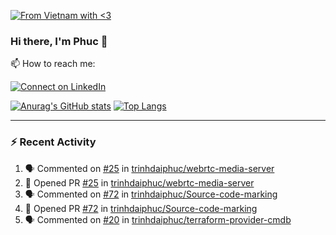 [![From Vietnam with <3](https://raw.githubusercontent.com/webuild-community/badge/master/svg/love.svg)](https://webuild.community)

### Hi there, I'm Phuc 👋

📫 How to reach me:

[![Connect on LinkedIn](https://img.shields.io/badge/--linkedin?label=LinkedIn&logo=LinkedIn&style=social)](https://www.linkedin.com/in/trinh-dai-phuc/)


[![Anurag's GitHub stats](https://phuc-github-readme-stats.vercel.app/api?username=trinhdaiphuc&count_private=true&show_icons=true&theme=synthwave)](https://github.com/anuraghazra/github-readme-stats)
[![Top Langs](https://phuc-github-readme-stats.vercel.app/api/top-langs/?username=trinhdaiphuc&theme=synthwave&show_icons=true&layout=compact&langs_count=8&hide=html,css,scss,less,handlebars,ejs)](https://github.com/anuraghazra/github-readme-stats)


---

### :zap: Recent Activity

<!--START_SECTION:activity-->
1. 🗣 Commented on [#25](https://github.com/trinhdaiphuc/webrtc-media-server/pull/25#issuecomment-3421170226) in [trinhdaiphuc/webrtc-media-server](https://github.com/trinhdaiphuc/webrtc-media-server)
2. 💪 Opened PR [#25](undefined) in [trinhdaiphuc/webrtc-media-server](https://github.com/trinhdaiphuc/webrtc-media-server)
3. 🗣 Commented on [#72](https://github.com/trinhdaiphuc/Source-code-marking/pull/72#issuecomment-3405823603) in [trinhdaiphuc/Source-code-marking](https://github.com/trinhdaiphuc/Source-code-marking)
4. 💪 Opened PR [#72](undefined) in [trinhdaiphuc/Source-code-marking](https://github.com/trinhdaiphuc/Source-code-marking)
5. 🗣 Commented on [#20](https://github.com/trinhdaiphuc/terraform-provider-cmdb/pull/20#issuecomment-3396589862) in [trinhdaiphuc/terraform-provider-cmdb](https://github.com/trinhdaiphuc/terraform-provider-cmdb)
<!--END_SECTION:activity-->
